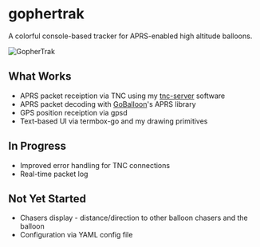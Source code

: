 gophertrak
==========

A colorful console-based tracker for APRS-enabled high altitude balloons.   

![GopherTrak](https://chrissnell.com/images/github/gophertrak.png)


What Works
----------
* APRS packet receiption via TNC using my [tnc-server](http://github.com/chrissnell/tnc-server) software
* APRS packet decoding with [GoBalloon](http://github.com/chrissnell/GoBalloon)'s APRS library
* GPS position receiption via gpsd
* Text-based UI via termbox-go and my drawing primitives

In Progress
-----------
* Improved error handling for TNC connections
* Real-time packet log

Not Yet Started
---------------
* Chasers display - distance/direction to other balloon chasers and the balloon
* Configuration via YAML config file


